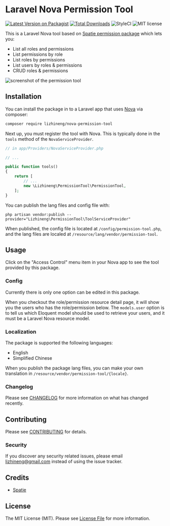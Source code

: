 # Laravel Nova Permission Tool

[![Latest Version on Packagist](https://img.shields.io/packagist/v/lizhineng/nova-permission-tool.svg?style=flat-square)](https://packagist.org/packages/lizhineng/nova-permission-tool)
[![Total Downloads](https://img.shields.io/packagist/dt/lizhineng/nova-permission-tool.svg?style=flat-square)](https://packagist.org/packages/lizhineng/nova-permission-tool)
![StyleCI](https://github.styleci.io/repos/146273887/shield?branch=master)
![MIT license](https://img.shields.io/github/license/mashape/apistatus.svg?style=flat-square)

This is a Laravel Nova tool based on [Spatie permission package](https://github.com/spatie/laravel-permission) which lets you:

+ List all roles and permissions
+ List permissions by role
+ List roles by permissions
+ List users by roles & permissions
+ CRUD roles & permissions

![screenshot of the permission tool](https://raw.githubusercontent.com/lizhineng/nova-permission-tool/master/docs/screenshot.png)

## Installation

You can install the package in to a Laravel app that uses [Nova](https://nova.laravel.com) via composer:

```bash
composer require lizhineng/nova-permission-tool
```

Next up, you must register the tool with Nova. This is typically done in the `tools` method of the `NovaServiceProvider`.

```php
// in app/Providers/NovaServiceProvider.php

// ...

public function tools()
{
    return [
        // ...
        new \Lizhineng\PermissionTool\PermissionTool,
    ];
}
```

You can publish the lang files and config file with:

```
php artisan vendor:publish --provider="Lizhineng\PermissionTool\ToolServiceProvider"
```

When published, the config file is located at `/config/permission-tool.php`, and the lang files are localed at `/resource/lang/vendor/permission-tool`.

## Usage

Click on the "Access Control" menu item in your Nova app to see the tool provided by this package.

### Config

Currently there is only one option can be edited in this package.

When you checkout the role/permission resource detail page, it will show you the users who has the role/permission below. The `models.user` option is to tell us which Eloquent model should be used to retrieve your users, and it must be a Laravel Nova resource model.

### Localization

The package is supported the following languages:

* English
* Simplified Chinese

When you publish the package lang files, you can make your own translation in `/resource/vendor/permission-tool/{locale}`.

### Changelog

Please see [CHANGELOG](CHANGELOG.md) for more information on what has changed recently.

## Contributing

Please see [CONTRIBUTING](CONTRIBUTING.md) for details.

### Security

If you discover any security related issues, please email lizhineng@gmail.com instead of using the issue tracker.

## Credits

- [Spatie](https://github.com/spatie)

## License

The MIT License (MIT). Please see [License File](LICENSE.md) for more information.
